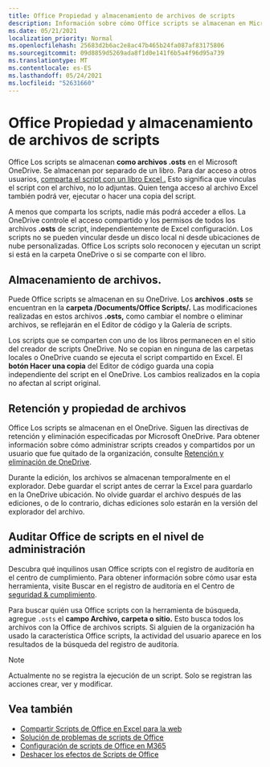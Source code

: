 ```yaml
---
title: Office Propiedad y almacenamiento de archivos de scripts
description: Información sobre cómo Office scripts se almacenan en Microsoft OneDrive y se transfieren entre propietarios.
ms.date: 05/21/2021
localization_priority: Normal
ms.openlocfilehash: 25683d2b6ac2e8ac47b465b24fa087af83175806
ms.sourcegitcommit: 09d8859d5269ada8f1d0e141f6b5a4f96d95a739
ms.translationtype: MT
ms.contentlocale: es-ES
ms.lasthandoff: 05/24/2021
ms.locfileid: "52631660"
---
```

# <a name="office-scripts-file-storage-and-ownership"></a>Office Propiedad y almacenamiento de archivos de scripts

Office Los scripts se almacenan **como archivos .osts** en el Microsoft OneDrive. Se almacenan por separado de un libro. Para dar acceso a otros usuarios, [comparta el script con un libro Excel .](excel.md#sharing-scripts) Esto significa que vinculas el script con el archivo, no lo adjuntas. Quien tenga acceso al archivo Excel también podrá ver, ejecutar o hacer una copia del script.

A menos que comparta los scripts, nadie más podrá acceder a ellos. La OneDrive controle el acceso compartido y los permisos de todos los archivos **.osts** de script, independientemente de Excel configuración. Los scripts no se pueden vincular desde un disco local ni desde ubicaciones de nube personalizadas. Office Los scripts solo reconocen y ejecutan un script si está en la carpeta OneDrive o si se comparte con el libro.

## <a name="file-storage"></a>Almacenamiento de archivos.

Puede Office scripts se almacenan en su OneDrive. Los **archivos .osts** se encuentran en la **carpeta /Documents/Office Scripts/.** Las modificaciones realizadas en estos archivos **.osts,** como cambiar el nombre o eliminar archivos, se reflejarán en el Editor de código y la Galería de scripts.

Los scripts que se comparten con uno de los libros permanecen en el sitio del creador de scripts OneDrive. No se copian en ninguna de las carpetas locales o OneDrive cuando se ejecuta el script compartido en Excel. El **botón Hacer una copia** del Editor de código guarda una copia independiente del script en el OneDrive. Los cambios realizados en la copia no afectan al script original.

## <a name="file-ownership-and-retention"></a>Retención y propiedad de archivos

Office Los scripts se almacenan en el OneDrive. Siguen las directivas de retención y eliminación especificadas por Microsoft OneDrive. Para obtener información sobre cómo administrar scripts creados y compartidos por un usuario que fue quitado de la organización, consulte [Retención y eliminación de OneDrive](/onedrive/retention-and-deletion).

Durante la edición, los archivos se almacenan temporalmente en el explorador. Debe guardar el script antes de cerrar la Excel para guardarlo en la OneDrive ubicación. No olvide guardar el archivo después de las ediciones, o de lo contrario, dichas ediciones solo estarán en la versión del explorador del archivo.

## <a name="audit-office-scripts-usage-at-the-admin-level"></a>Auditar Office de scripts en el nivel de administración

Descubra qué inquilinos usan Office scripts con el registro de auditoría en el centro de cumplimiento. Para obtener información sobre cómo usar esta herramienta, visite Buscar en el registro de auditoría en el Centro de [seguridad & cumplimiento](/microsoft-365/compliance/search-the-audit-log-in-security-and-compliance?view=o365-worldwide#search-the-audit-log).

Para buscar quién usa Office scripts con la herramienta de búsqueda, agregue `.osts` el **campo Archivo, carpeta o sitio.** Esto busca todos los archivos con la Office de archivos scripts. Si alguien de la organización ha usado la característica Office scripts, la actividad del usuario aparece en los resultados de la búsqueda del registro de auditoría.

> [!NOTE]
> Actualmente no se registra la ejecución de un script. Solo se registran las acciones crear, ver y modificar.

## <a name="see-also"></a>Vea también

- [Compartir Scripts de Office en Excel para la web](https://support.microsoft.com/office/sharing-office-scripts-in-excel-for-the-web-226eddbc-3a44-4540-acfe-fccda3d1122b)
- [Solución de problemas de scripts de Office](../testing/troubleshooting.md)
- [Configuración de scripts de Office en M365](https://support.office.com/article/office-scripts-settings-in-m365-19d3c51a-6ca2-40ab-978d-60fa49554dcf)
- [Deshacer los efectos de Scripts de Office](../testing/undo.md)
